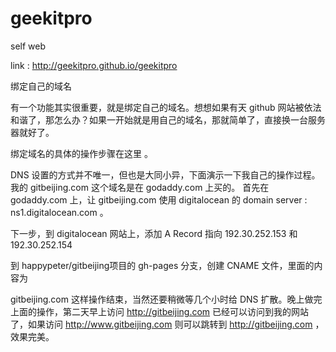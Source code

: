 # geekitpro
self web


link : http://geekitpro.github.io/geekitpro


绑定自己的域名

有一个功能其实很重要，就是绑定自己的域名。想想如果有天 github 网站被依法和谐了，那怎么办？如果一开始就是用自己的域名，那就简单了，直接换一台服务器就好了。

绑定域名的具体的操作步骤在这里 。

DNS 设置的方式并不唯一，但也是大同小异，下面演示一下我自己的操作过程。我的 gitbeijing.com 这个域名是在 godaddy.com 上买的。 首先在 godaddy.com 上，让 gitbeijing.com 使用 digitalocean 的 domain server : ns1.digitalocean.com 。

下一步，到 digitalocean 网站上，添加 A Record 指向 192.30.252.153 和 192.30.252.154



到 happypeter/gitbeijing项目的 gh-pages 分支，创建 CNAME 文件，里面的内容为

gitbeijing.com
这样操作结束，当然还要稍微等几个小时给 DNS 扩散。晚上做完上面的操作，第二天早上访问 http://gitbeijing.com 已经可以访问到我的网站了，如果访问 http://www.gitbeijing.com 则可以跳转到 http://gitbeijing.com ，效果完美。

